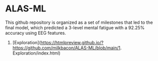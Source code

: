 # ALAS-ML

This github repository is organized as a set of milestones that led to the final model, which predicted a 3-level mental fatigue with a 92.25% accuracy using EEG features.

1. [Exploration](https://htmlpreview.github.io/?https://github.com/milkbacon/ALAS-ML/blob/main/1. Exploration/index.html)
